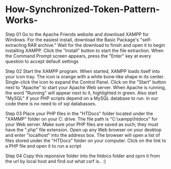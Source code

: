 # How-Synchronized-Token-Pattern-Works-

Step 01
Go to the Apache Friends website and download XAMPP for Windows. For the easiest install,
download the Basic Package's "self-extracting RAR archive." Wait for the download to finish
and open it to begin installing XAMPP. Click the "Install" button
to start the file extraction. When the Command Prompt screen appears, press the 
"Enter" key at every question to accept default settings

Step 02
Start the XAMPP program. When started, XAMPP loads itself into your icon tray.
The icon is orange with a white bone-like shape in its center. Single-click the icon to expand the Control Panel.
Click on the "Start" button next to "Apache" to start your Apache Web server.
When Apache is running, the word "Running" will appear next to it, highlighted in green.
Also start "MySQL" if your PHP scripts depend on a MySQL database to run.
in our code there is no need to of sql databasses. 

Step 03
Place your PHP files in the "HTDocs" folder located under the "XAMMP" folder on your C: drive.
The file path is "C:\xampp\htdocs" for your Web server. Make sure your PHP files are saved as such;
they must have the ".php" file extension. Open up any Web browser on your desktop and enter "localhost" into the address box.
The browser will open a list of files stored under the "HTDocs" folder on your computer.
Click on the link to a PHP file and open it to run a script

Step 04
Copy this reponsive folder into the htdocs folder and oprn it from the url by local host and find out what csrf is.. :)
